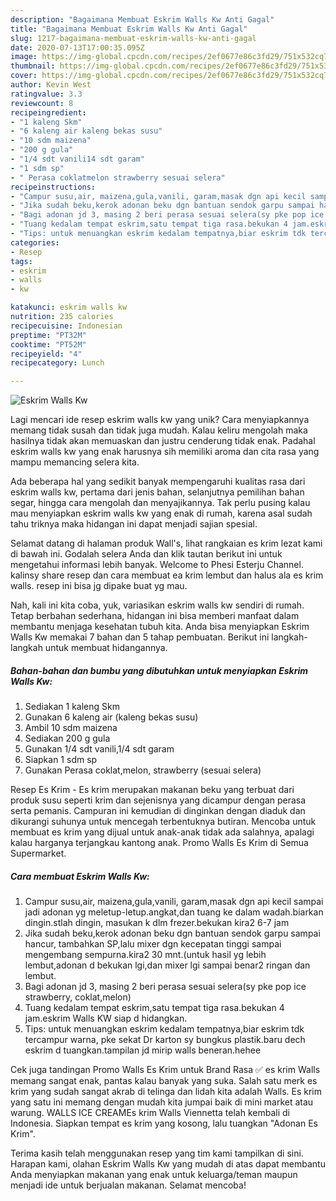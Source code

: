 ```yaml
---
description: "Bagaimana Membuat Eskrim Walls Kw Anti Gagal"
title: "Bagaimana Membuat Eskrim Walls Kw Anti Gagal"
slug: 1217-bagaimana-membuat-eskrim-walls-kw-anti-gagal
date: 2020-07-13T17:00:35.095Z
image: https://img-global.cpcdn.com/recipes/2ef0677e86c3fd29/751x532cq70/eskrim-walls-kw-foto-resep-utama.jpg
thumbnail: https://img-global.cpcdn.com/recipes/2ef0677e86c3fd29/751x532cq70/eskrim-walls-kw-foto-resep-utama.jpg
cover: https://img-global.cpcdn.com/recipes/2ef0677e86c3fd29/751x532cq70/eskrim-walls-kw-foto-resep-utama.jpg
author: Kevin West
ratingvalue: 3.3
reviewcount: 8
recipeingredient:
- "1 kaleng Skm"
- "6 kaleng air kaleng bekas susu"
- "10 sdm maizena"
- "200 g gula"
- "1/4 sdt vanili14 sdt garam"
- "1 sdm sp"
- " Perasa coklatmelon strawberry sesuai selera"
recipeinstructions:
- "Campur susu,air, maizena,gula,vanili, garam,masak dgn api kecil sampai jadi adonan yg meletup-letup.angkat,dan tuang ke dalam wadah.biarkan dingin.stlah dingin, masukan k dlm frezer.bekukan kira2 6-7 jam"
- "Jika sudah beku,kerok adonan beku dgn bantuan sendok garpu sampai hancur, tambahkan SP,lalu mixer dgn kecepatan tinggi sampai mengembang sempurna.kira2 30 mnt.(untuk hasil yg lebih lembut,adonan d bekukan lgi,dan mixer lgi sampai benar2 ringan dan lembut."
- "Bagi adonan jd 3, masing 2 beri perasa sesuai selera(sy pke pop ice strawberry, coklat,melon)"
- "Tuang kedalam tempat eskrim,satu tempat tiga rasa.bekukan 4 jam.eskrim Walls KW siap d hidangkan."
- "Tips: untuk menuangkan eskrim kedalam tempatnya,biar eskrim tdk tercampur warna, pke sekat Dr karton sy bungkus plastik.baru dech eskrim d tuangkan.tampilan jd mirip walls beneran.hehee"
categories:
- Resep
tags:
- eskrim
- walls
- kw

katakunci: eskrim walls kw 
nutrition: 235 calories
recipecuisine: Indonesian
preptime: "PT32M"
cooktime: "PT52M"
recipeyield: "4"
recipecategory: Lunch

---
```



![Eskrim Walls Kw](https://img-global.cpcdn.com/recipes/2ef0677e86c3fd29/751x532cq70/eskrim-walls-kw-foto-resep-utama.jpg)

Lagi mencari ide resep eskrim walls kw yang unik? Cara menyiapkannya memang tidak susah dan tidak juga mudah. Kalau keliru mengolah maka hasilnya tidak akan memuaskan dan justru cenderung tidak enak. Padahal eskrim walls kw yang enak harusnya sih memiliki aroma dan cita rasa yang mampu memancing selera kita.

Ada beberapa hal yang sedikit banyak mempengaruhi kualitas rasa dari eskrim walls kw, pertama dari jenis bahan, selanjutnya pemilihan bahan segar, hingga cara mengolah dan menyajikannya. Tak perlu pusing kalau mau menyiapkan eskrim walls kw yang enak di rumah, karena asal sudah tahu triknya maka hidangan ini dapat menjadi sajian spesial.

Selamat datang di halaman produk Wall&#39;s, lihat rangkaian es krim lezat kami di bawah ini. Godalah selera Anda dan klik tautan berikut ini untuk mengetahui informasi lebih banyak. Welcome to Phesi Esterju Channel. kalinsy share resep dan cara membuat ea krim lembut dan halus ala es krim walls. resep ini bisa jg dipake buat yg mau.


Nah, kali ini kita coba, yuk, variasikan eskrim walls kw sendiri di rumah. Tetap berbahan sederhana, hidangan ini bisa memberi manfaat dalam membantu menjaga kesehatan tubuh kita. Anda bisa menyiapkan Eskrim Walls Kw memakai 7 bahan dan 5 tahap pembuatan. Berikut ini langkah-langkah untuk membuat hidangannya.

<!--inarticleads1-->

##### Bahan-bahan dan bumbu yang dibutuhkan untuk menyiapkan Eskrim Walls Kw:

1. Sediakan 1 kaleng Skm
1. Gunakan 6 kaleng air (kaleng bekas susu)
1. Ambil 10 sdm maizena
1. Sediakan 200 g gula
1. Gunakan 1/4 sdt vanili,1/4 sdt garam
1. Siapkan 1 sdm sp
1. Gunakan  Perasa coklat,melon, strawberry (sesuai selera)


Resep Es Krim - Es krim merupakan makanan beku yang terbuat dari produk susu seperti krim dan sejenisnya yang dicampur dengan perasa serta pemanis. Campuran ini kemudian di dinginkan dengan diaduk dan dikurangi suhunya untuk mencegah terbentuknya butiran. Mencoba untuk membuat es krim yang dijual untuk anak-anak tidak ada salahnya, apalagi kalau harganya terjangkau kantong anak. Promo Walls Es Krim di Semua Supermarket. 

<!--inarticleads2-->

##### Cara membuat Eskrim Walls Kw:

1. Campur susu,air, maizena,gula,vanili, garam,masak dgn api kecil sampai jadi adonan yg meletup-letup.angkat,dan tuang ke dalam wadah.biarkan dingin.stlah dingin, masukan k dlm frezer.bekukan kira2 6-7 jam
1. Jika sudah beku,kerok adonan beku dgn bantuan sendok garpu sampai hancur, tambahkan SP,lalu mixer dgn kecepatan tinggi sampai mengembang sempurna.kira2 30 mnt.(untuk hasil yg lebih lembut,adonan d bekukan lgi,dan mixer lgi sampai benar2 ringan dan lembut.
1. Bagi adonan jd 3, masing 2 beri perasa sesuai selera(sy pke pop ice strawberry, coklat,melon)
1. Tuang kedalam tempat eskrim,satu tempat tiga rasa.bekukan 4 jam.eskrim Walls KW siap d hidangkan.
1. Tips: untuk menuangkan eskrim kedalam tempatnya,biar eskrim tdk tercampur warna, pke sekat Dr karton sy bungkus plastik.baru dech eskrim d tuangkan.tampilan jd mirip walls beneran.hehee


Cek juga tandingan Promo Walls Es Krim untuk Brand Rasa ✅ es krim Walls memang sangat enak, pantas kalau banyak yang suka. Salah satu merk es krim yang sudah sangat akrab di telinga dan lidah kita adalah Walls. Es krim yang satu ini memang dengan mudah kita jumpai baik di mini market atau warung. WALLS ICE CREAMEs krim Walls Viennetta telah kembali di Indonesia. Siapkan tempat es krim yang kosong, lalu tuangkan &#34;Adonan Es Krim&#34;. 

Terima kasih telah menggunakan resep yang tim kami tampilkan di sini. Harapan kami, olahan Eskrim Walls Kw yang mudah di atas dapat membantu Anda menyiapkan makanan yang enak untuk keluarga/teman maupun menjadi ide untuk berjualan makanan. Selamat mencoba!
